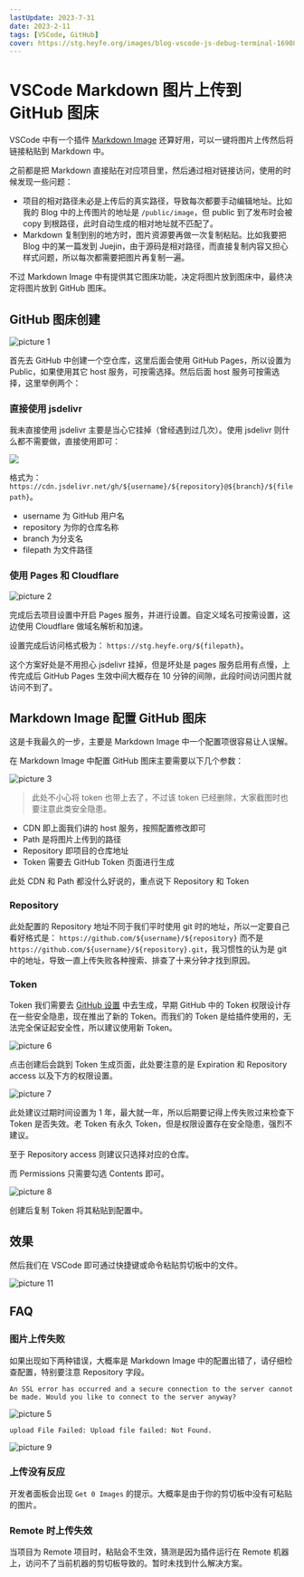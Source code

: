 ```yaml
---
lastUpdate: 2023-7-31
date: 2023-2-11
tags: [VSCode, GitHub]
cover: https://stg.heyfe.org/images/blog-vscode-js-debug-terminal-1690811194402.jpg
---
```


# VSCode Markdown 图片上传到 GitHub 图床

VSCode 中有一个插件 [Markdown Image](https://marketplace.visualstudio.com/items?itemName=hancel.markdown-image) 还算好用，可以一键将图片上传然后将链接粘贴到 Markdown 中。

之前都是把 Markdown 直接贴在对应项目里，然后通过相对链接访问，使用的时候发现一些问题：

-   项目的相对路径未必是上传后的真实路径，导致每次都要手动编辑地址。比如我的 Blog 中的上传图片的地址是 `/public/image`，但 public 到了发布时会被 copy 到根路径，此时自动生成的相对地址就不匹配了。
-   Markdown 复制到别的地方时，图片资源要再做一次复制粘贴。比如我要把 Blog 中的某一篇发到 Juejin，由于源码是相对路径，而直接复制内容又担心样式问题，所以每次都需要把图片再复制一遍。

不过 Markdown Image 中有提供其它图床功能，决定将图片放到图床中，最终决定将图片放到 GitHub 图床。

## GitHub 图床创建

![picture 1](https://stg.heyfe.org/images/blog-vscode-markdown-image-upload-40.png)

首先去 GitHub 中创建一个空仓库，这里后面会使用 GitHub Pages，所以设置为 Public，如果使用其它 host 服务，可按需选择。然后后面 host 服务可按需选择，这里举例两个：

### 直接使用 jsdelivr

我未直接使用 jsdelivr 主要是当心它挂掉（曾经遇到过几次）。使用 jsdelivr 则什么都不需要做，直接使用即可：

![](https://cdn.jsdelivr.net/gh/zxbing0066/stg@master/images/blog-vscode-markdown-image-upload-40.png)

格式为：`https://cdn.jsdelivr.net/gh/${username}/${repository}@${branch}/${filepath}`。

-   username 为 GitHub 用户名
-   repository 为你的仓库名称
-   branch 为分支名
-   filepath 为文件路径

### 使用 Pages 和 Cloudflare

![picture 2](https://stg.heyfe.org/images/blog-vscode-markdown-image-upload-5.png)

完成后去项目设置中开启 Pages 服务，并进行设置。自定义域名可按需设置，这边使用 Cloudflare 做域名解析和加速。

设置完成后访问格式极为： `https://stg.heyfe.org/${filepath}`。

这个方案好处是不用担心 jsdelivr 挂掉，但是坏处是 pages 服务启用有点慢，上传完成后 GitHub Pages 生效中间大概存在 10 分钟的间隙，此段时间访问图片就访问不到了。

## Markdown Image 配置 GitHub 图床

这是卡我最久的一步，主要是 Markdown Image 中一个配置项很容易让人误解。

在 Markdown Image 中配置 GitHub 图床主要需要以下几个参数：

![picture 3](https://stg.heyfe.org/images/blog-vscode-markdown-image-upload-34.png)

> 此处不小心将 token 也带上去了，不过该 token 已经删除，大家截图时也要注意此类安全隐患。

-   CDN 即上面我们讲的 host 服务，按照配置修改即可
-   Path 是将图片上传到的路径
-   Repository 即项目的仓库地址
-   Token 需要去 GitHub Token 页面进行生成

此处 CDN 和 Path 都没什么好说的，重点说下 Repository 和 Token

### Repository

此处配置的 Repository 地址不同于我们平时使用 git 时的地址，所以一定要自己看好格式是： `https://github.com/${username}/${repository}` 而不是 `https://github.com/${username}/${repository}.git`，我习惯性的认为是 git 中的地址，导致一直上传失败各种搜索、排查了十来分钟才找到原因。

### Token

Token 我们需要去 [GitHub 设置](https://github.com/settings/tokens) 中去生成，早期 GitHub 中的 Token 权限设计存在一些安全隐患，现在推出了新的 Token。而我们的 Token 是给插件使用的，无法完全保证起安全性，所以建议使用新 Token。

![picture 6](https://stg.heyfe.org/images/blog-vscode-markdown-image-upload-79.png)

点击创建后会跳到 Token 生成页面，此处要注意的是 Expiration 和 Repository access 以及下方的权限设置。

![picture 7](https://stg.heyfe.org/images/blog-vscode-markdown-image-upload-63.png)

此处建议过期时间设置为 1 年，最大就一年，所以后期要记得上传失败过来检查下 Token 是否失效。老 Token 有永久 Token，但是权限设置存在安全隐患，强烈不建议。

至于 Repository access 则建议只选择对应的仓库。

而 Permissions 只需要勾选 Contents 即可。

![picture 8](https://stg.heyfe.org/images/blog-vscode-markdown-image-upload-55.png)

创建后复制 Token 将其粘贴到配置中。

## 效果

然后我们在 VSCode 即可通过快捷键或命令粘贴剪切板中的文件。

![picture 11](https://stg.heyfe.org/images/blog-vscode-markdown-image-upload-4b89efc92959becbb2ed226ae7436cf6d2091cc5cee7a7ff1e5af08e77973901.png)

## FAQ

### 图片上传失败

如果出现如下两种错误，大概率是 Markdown Image 中的配置出错了，请仔细检查配置，特别要注意 Repository 字段。

`An SSL error has occurred and a secure connection to the server cannot be made. Would you like to connect to the server anyway?`

![picture 5](https://stg.heyfe.org/images/blog-vscode-markdown-image-upload-49.png)

`upload File Failed: Upload file failed: Not Found.`

![picture 9](https://stg.heyfe.org/images/blog-vscode-markdown-image-upload-79.png)

### 上传没有反应

开发者面板会出现 `Get 0 Images` 的提示。大概率是由于你的剪切板中没有可粘贴的图片。

### Remote 时上传失效

当项目为 Remote 项目时，粘贴会不生效，猜测是因为插件运行在 Remote 机器上，访问不了当前机器的剪切板导致的。暂时未找到什么解决方案。
